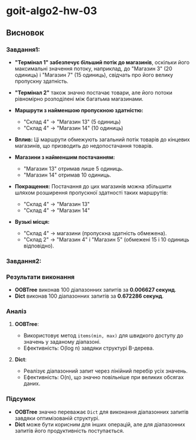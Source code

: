 # goit-algo2-hw-03

## Висновок
### Завдання1:

- **"Термінал 1" забезпечує більший потік до магазинів**, оскільки його максимальні значення потоку, наприклад, до "Магазин 3" (20 одиниць) і "Магазин 7" (15 одиниць), свідчать про його велику пропускну здатність.
- **"Термінал 2"** також значно постачає товари, але його потоки рівномірно розподілені між багатьма магазинами.

- **Маршрути з найменшою пропускною здатністю:**
  - "Склад 4" → "Магазин 13" (5 одиниць)
  - "Склад 4" → "Магазин 14" (10 одиниць)
- **Вплив:** Ці маршрути обмежують загальний потік товарів до кінцевих магазинів, що призводить до недопостачання товарів.

- **Магазини з найменшим постачанням:**
  - "Магазин 13" отримав лише 5 одиниць.
  - "Магазин 14" отримав 10 одиниць.
- **Покращення:** Постачання до цих магазинів можна збільшити шляхом розширення пропускної здатності таких маршрутів:
  - "Склад 4" → "Магазин 13"
  - "Склад 4" → "Магазин 14"

- **Вузькі місця:**
  - "Склад 4" → магазини (пропускна здатність обмежена).
  - "Склад 2" → "Магазин 4" і "Магазин 5" (обмежені 15 і 10 одиниць відповідно).


### Завдання2:

### Результати виконання
- **OOBTree** виконав 100 діапазонних запитів за **0.006627 секунд**.
- **Dict** виконав 100 діапазонних запитів за **0.672286 секунд**.

### Аналіз
1. **OOBTree**:
   - Використовує метод `items(min, max)` для швидкого доступу до значень у заданому діапазоні.
   - Ефективність: O(log n) завдяки структурі B-дерева.

2. **Dict**:
   - Реалізує діапазонний запит через лінійний перебір усіх значень.
   - Ефективність: O(n), що значно повільніше при великих обсягах даних.

### Підсумок
- **OOBTree** значно переважає `Dict` для виконання діапазонних запитів завдяки оптимізованій структурі.
- **Dict** може бути корисним для інших операцій, але для діапазонних запитів його продуктивність поступається.




